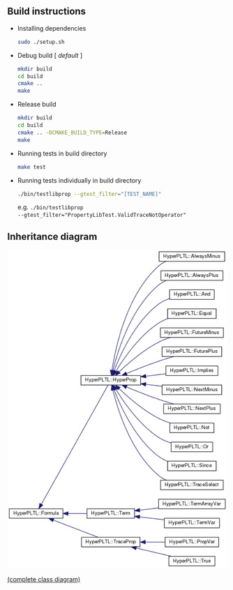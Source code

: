 

## Build instructions

* Installing dependencies

  ```bash
  sudo ./setup.sh
  ```

- Debug build [ *default* ]

  ```bash
  mkdir build
  cd build
  cmake ..
  make
  ```

- Release build

  ```bash
  mkdir build
  cd build
  cmake .. -DCMAKE_BUILD_TYPE=Release
  make
  ```

- Running tests in build directory

  ```bash
  make test
  ```
- Running tests individually in build directory
  ```bash
  ./bin/testlibprop --gtest_filter="[TEST_NAME]"
  ```
  e.g. <code>./bin/testlibprop --gtest_filter="PropertyLibTest.ValidTraceNotOperator"</code>



## Inheritance diagram

<img src="./doc/inherit_graph_0.png" />

[(complete class diagram)](https://github.com/skmuduli92/libprop/blob/master/doc/classHyperPLTL_1_1Formula__inherit__graph.png)